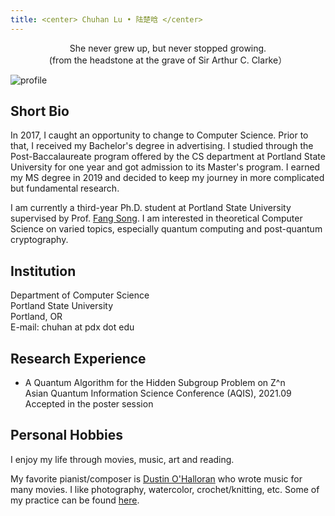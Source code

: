 ```yaml
---
title: <center> Chuhan Lu • 陆楚晗 </center>
---
```

<center> She never grew up, but never stopped growing.</center>

<center>(from the headstone at the grave of Sir Arthur C. Clarke）</center>


![profile](/profile.jpg)

## Short Bio
In 2017, I caught an opportunity to change to Computer Science. Prior to that, I received my Bachelor's degree in advertising. I studied through the Post-Baccalaureate program offered by the CS department at Portland State University for one year and got admission to its Master's program. I earned my MS degree in 2019 and decided to keep my journey in more complicated but fundamental research.

I am currently a third-year Ph.D. student at Portland State University supervised by Prof. [Fang Song](http://fangsong.info/). I am interested in theoretical Computer Science on varied topics, especially quantum computing and post-quantum cryptography.

## Institution  
Department of Computer Science\
Portland State University\
Portland, OR\
E-mail: chuhan at pdx dot edu

## Research Experience
- 	A Quantum Algorithm for the Hidden Subgroup Problem on Z^n\
Asian Quantum Information Science Conference (AQIS), 2021.09\
Accepted in the poster session




## Personal Hobbies
I enjoy my life through movies, music, art and reading.

My favorite pianist/composer is [Dustin O'Halloran](https://dustinohalloran.com/) who wrote music for many movies. I like photography, watercolor, crochet/knitting, etc. Some of my practice can be found
[here](https://www.instagram.com/chlsix16/).
